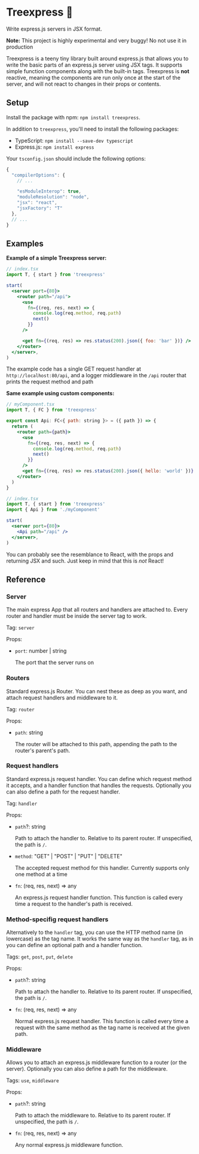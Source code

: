 # Treexpress 🌲

Write express.js servers in JSX format.

**Note:** This project is highly experimental and very buggy! No not use it in production

Treexpress is a teeny tiny library built around express.js that allows you to write the basic parts of an express.js server using JSX tags. It supports simple function components along with the built-in tags. Treexpress is **not** reactive, meaning the components are run only once at the start of the server, and will not react to changes in their props or contents.

## Setup

Install the package with npm: `npm install treexpress`.

In addition to `treexpress`, you'll need to install the following packages:

- TypeScript: `npm install --save-dev typescript`
- Express.js: `npm install express`

Your `tsconfig.json` should include the following options:

```js
{
  "compilerOptions": {
    // ...

    "esModuleInterop": true,
    "moduleResolution": "node",
    "jsx": "react",
    "jsxFactory": "T"
  },
  // ...
}
```

## Examples

**Example of a simple Treexpress server:**

```jsx
// index.tsx
import T, { start } from 'treexpress'

start(
  <server port={80}>
    <router path="/api">
      <use
        fn={(req, res, next) => {
          console.log(req.method, req.path)
          next()
        }}
      />

      <get fn={(req, res) => res.status(200).json({ foo: 'bar' })} />
    </router>
  </server>,
)
```

The example code has a single GET request handler at `http://localhost:80/api`, and a logger middleware in the `/api` router that prints the request method and path

**Same example using custom components:**

```jsx
// myComponent.tsx
import T, { FC } from 'treexpress'

export const Api: FC<{ path: string }> = ({ path }) => {
  return (
    <router path={path}>
      <use
        fn={(req, res, next) => {
          console.log(req.method, req.path)
          next()
        }}
      />
      <get fn={(req, res) => res.status(200).json({ hello: 'world' })} />
    </router>
  )
}
```

```jsx
// index.tsx
import T, { start } from 'treexpress'
import { Api } from './myComponent'

start(
  <server port={80}>
    <Api path="/api" />
  </server>,
)
```

You can probably see the resemblance to React, with the props and returning JSX and such. Just keep in mind that this is _not_ React!

## Reference

### Server

The main express App that all routers and handlers are attached to. Every router and handler must be inside the server tag to work.

Tag: `server`

Props:

- `port`: number | string

  The port that the server runs on

### Routers

Standard express.js Router. You can nest these as deep as you want, and attach request handlers and middleware to it.

Tag: `router`

Props:

- `path`: string

  The router will be attached to this path, appending the path to the router's parent's path.

### Request handlers

Standard express.js request handler. You can define which request method it accepts, and a handler function that handles the requests. Optionally you can also define a path for the request handler.

Tag: `handler`

Props:

- `path`?: string

  Path to attach the handler to. Relative to its parent router. If unspecified, the path is `/`.

- `method`: "GET" | "POST" | "PUT" | "DELETE"

  The accepted request method for this handler. Currently supports only one method at a time

- `fn`: (req, res, next) => any

  An express.js request handler function. This function is called every time a request to the handler's path is received.

### Method-specifig request handlers

Alternatively to the `handler` tag, you can use the HTTP method name (in lowercase) as the tag name. It works the same way as the `handler` tag, as in you can define an optional path and a handler function.

Tags: `get`, `post`, `put`, `delete`

Props:

- `path`?: string

  Path to attach the handler to. Relative to its parent router. If unspecified, the path is `/`.

- `fn`: (req, res, next) => any

  Normal express.js request handler. This function is called every time a request with the same method as the tag name is received at the given path.

### Middleware

Allows you to attach an express.js middleware function to a router (or the server). Optionally you can also define a path for the middleware.

Tags: `use`, `middleware`

Props:

- `path`?: string

  Path to attach the middleware to. Relative to its parent router. If unspecified, the path is `/`.

- `fn`: (req, res, next) => any

  Any normal express.js middleware function.
